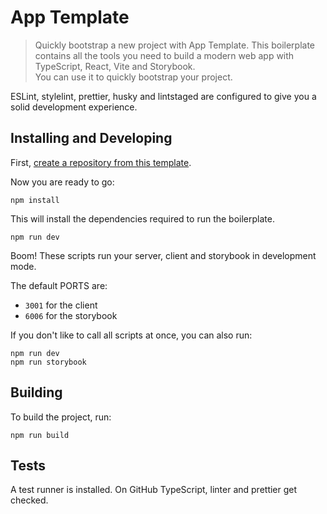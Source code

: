 # App Template

> Quickly bootstrap a new project with App Template.
This boilerplate contains all the tools you need to build a modern web app with TypeScript, React, Vite and Storybook.  
You can use it to quickly bootstrap your project.

ESLint, stylelint, prettier, husky and lintstaged are configured to give you a solid development experience.

## Installing and Developing

First, [create a repository from this template](https://docs.github.com/en/github/creating-cloning-and-archiving-repositories/creating-a-repository-on-github/creating-a-repository-from-a-template).

Now you are ready to go:

```shell
npm install
```

This will install the dependencies required to run the boilerplate.

```shell
npm run dev
```

Boom! These scripts run your server, client and storybook in development mode.

The default PORTS are:

- `3001` for the client
- `6006` for the storybook

If you don't like to call all scripts at once, you can also run:

```shell
npm run dev
npm run storybook
```

## Building

To build the project, run:

```shell
npm run build
```

## Tests

A test runner is installed. On GitHub TypeScript, linter and prettier get checked.
